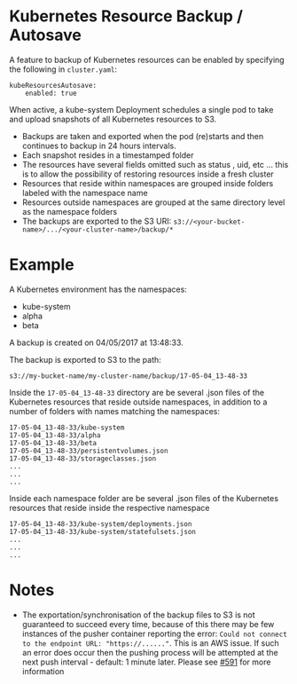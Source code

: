 # Kubernetes Resource Backup / Autosave

A feature to backup of Kubernetes resources can be enabled by specifying the following in `cluster.yaml`: 
```
kubeResourcesAutosave:
    enabled: true
```

When active, a kube-system Deployment schedules a single pod to take and upload snapshots of all Kubernetes resources to S3.
- Backups are taken and exported when the pod (re)starts and then continues to backup in 24 hours intervals.
- Each snapshot resides in a timestamped folder
- The resources have several fields omitted such as status , uid, etc ... this is to allow the possibility of restoring resources inside a fresh cluster
- Resources that reside within namespaces are grouped inside folders labeled with the namespace name
- Resources outside namespaces are grouped at the same directory level as the namespace folders
- The backups are exported to the S3 URI: ```s3://<your-bucket-name>/.../<your-cluster-name>/backup/*```

# Example

A Kubernetes environment has the namespaces:
 - kube-system
 - alpha
 - beta
 
A backup is created on 04/05/2017 at 13:48:33.

The backup is exported to S3 to the path: 

```
s3://my-bucket-name/my-cluster-name/backup/17-05-04_13-48-33
```

Inside the ```17-05-04_13-48-33``` directory are be several .json files of the Kubernetes resources that reside outside namespaces, in addition to a number of folders with names matching the namespaces:

```
17-05-04_13-48-33/kube-system
17-05-04_13-48-33/alpha
17-05-04_13-48-33/beta
17-05-04_13-48-33/persistentvolumes.json
17-05-04_13-48-33/storageclasses.json
...
...
...

```
Inside each namespace folder are be several .json files of the Kubernetes resources that reside inside the respective namespace
```
17-05-04_13-48-33/kube-system/deployments.json
17-05-04_13-48-33/kube-system/statefulsets.json
...
...
...

```

# Notes

- The exportation/synchronisation of the backup files to S3 is not guaranteed to succeed every time, because of this there may be few instances of the pusher container reporting the error: `Could not connect to the endpoint URL: "https://......"`. This is an AWS issue.
If such an error does occur then the pushing process will be attempted at the next push interval - default: 1 minute later.
Please see [#591](https://github.com/kubernetes-incubator/kube-aws/issues/591) for more information
